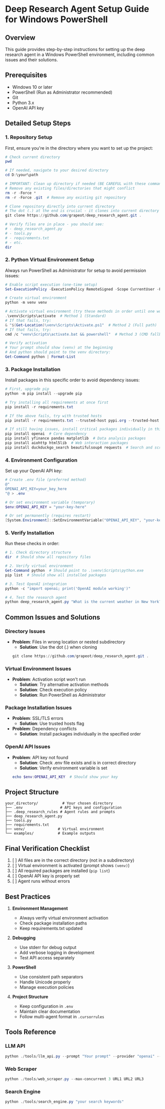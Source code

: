 # Deep Research Agent Setup Guide for Windows PowerShell

## Overview
This guide provides step-by-step instructions for setting up the deep research agent in a Windows PowerShell environment, including common issues and their solutions.

## Prerequisites
- Windows 10 or later
- PowerShell (Run as Administrator recommended)
- Git
- Python 3.x
- OpenAI API key

## Detailed Setup Steps

### 1. Repository Setup

First, ensure you're in the directory where you want to set up the project:

```powershell
# Check current directory
pwd

# If needed, navigate to your desired directory
cd D:\your\path

# IMPORTANT: Clean up directory if needed (BE CAREFUL with these commands!)
# Remove any existing files/directories that might conflict
rm -r -Force * 
rm -r -Force .git  # Remove any existing git repository

# Clone repository directly into current directory
# The dot (.) at the end is crucial - it clones into current directory without creating a subdirectory
git clone https://github.com/grapeot/deep_research_agent.git .

# Verify files are in place - you should see:
# - deep_research_agent.py
# - tools.py
# - requirements.txt
# - etc.
dir
```

### 2. Python Virtual Environment Setup

Always run PowerShell as Administrator for setup to avoid permission issues:

```powershell
# Enable script execution (one-time setup)
Set-ExecutionPolicy -ExecutionPolicy RemoteSigned -Scope CurrentUser -Force

# Create virtual environment
python -m venv venv

# Activate virtual environment (try these methods in order until one works)
.\venv\Scripts\activate  # Method 1 (Standard)
# If that fails, try:
& "$(Get-Location)\venv\Scripts\Activate.ps1"  # Method 2 (Full path)
# If that fails, try:
cmd /c "venv\Scripts\activate.bat && powershell"  # Method 3 (CMD fallback)

# Verify activation
# Your prompt should show (venv) at the beginning
# And python should point to the venv directory:
Get-Command python | Format-List
```

### 3. Package Installation

Install packages in this specific order to avoid dependency issues:

```powershell
# First, upgrade pip
python -m pip install --upgrade pip

# Try installing all requirements at once first
pip install -r requirements.txt

# If the above fails, try with trusted hosts
pip install -r requirements.txt --trusted-host pypi.org --trusted-host files.pythonhosted.org

# If still having issues, install critical packages individually in this order:
pip install openai  # Core dependency
pip install yfinance pandas matplotlib  # Data analysis packages
pip install aiohttp html5lib  # Web interaction packages
pip install duckduckgo_search beautifulsoup4 requests  # Search and scraping packages
```

### 4. Environment Configuration

Set up your OpenAI API key:

```powershell
# Create .env file (preferred method)
@"
OPENAI_API_KEY=your_key_here
"@ > .env

# Or set environment variable (temporary)
$env:OPENAI_API_KEY = "your-key-here"

# Or set permanently (requires restart)
[System.Environment]::SetEnvironmentVariable("OPENAI_API_KEY", "your-key-here", "User")
```

### 5. Verify Installation

Run these checks in order:

```powershell
# 1. Check directory structure
dir  # Should show all repository files

# 2. Verify virtual environment
Get-Command python  # Should point to .\venv\Scripts\python.exe
pip list  # Should show all installed packages

# 3. Test OpenAI integration
python -c "import openai; print('OpenAI module working')"

# 4. Test the research agent
python deep_research_agent.py "What is the current weather in New York?"
```

## Common Issues and Solutions

### Directory Issues
- **Problem**: Files in wrong location or nested subdirectory
  - **Solution**: Use the dot (.) when cloning
  ```powershell
  git clone https://github.com/grapeot/deep_research_agent.git .
  ```

### Virtual Environment Issues
- **Problem**: Activation script won't run
  - **Solution**: Try alternative activation methods
  - **Solution**: Check execution policy
  - **Solution**: Run PowerShell as Administrator

### Package Installation Issues
- **Problem**: SSL/TLS errors
  - **Solution**: Use trusted hosts flag
- **Problem**: Dependency conflicts
  - **Solution**: Install packages individually in the specified order

### OpenAI API Issues
- **Problem**: API key not found
  - **Solution**: Check .env file exists and is in correct directory
  - **Solution**: Verify environment variable is set
  ```powershell
  echo $env:OPENAI_API_KEY  # Should show your key
  ```

## Project Structure
```
your_directory/           # Your chosen directory
├── .env                 # API keys and configuration
├── .deep_research_rules # Agent rules and prompts
├── deep_research_agent.py
├── tools.py
├── requirements.txt
├── venv/               # Virtual environment
└── examples/           # Example outputs
```

## Final Verification Checklist
1. [ ] All files are in the correct directory (not in a subdirectory)
2. [ ] Virtual environment is activated (prompt shows `(venv)`)
3. [ ] All required packages are installed (`pip list`)
4. [ ] OpenAI API key is properly set
5. [ ] Agent runs without errors

## Best Practices

1. **Environment Management**
   - Always verify virtual environment activation
   - Check package installation paths
   - Keep requirements.txt updated

2. **Debugging**
   - Use stderr for debug output
   - Add verbose logging in development
   - Test API access separately

3. **PowerShell**
   - Use consistent path separators
   - Handle Unicode properly
   - Manage execution policies

4. **Project Structure**
   - Keep configuration in `.env`
   - Maintain clear documentation
   - Follow multi-agent format in `.cursorrules`

## Tools Reference

### LLM API
```powershell
python ./tools/llm_api.py --prompt "Your prompt" --provider "openai" --model "gpt-4-0125-preview"
```

### Web Scraper
```powershell
python ./tools/web_scraper.py --max-concurrent 3 URL1 URL2 URL3
```

### Search Engine
```powershell
python ./tools/search_engine.py "your search keywords"
``` 